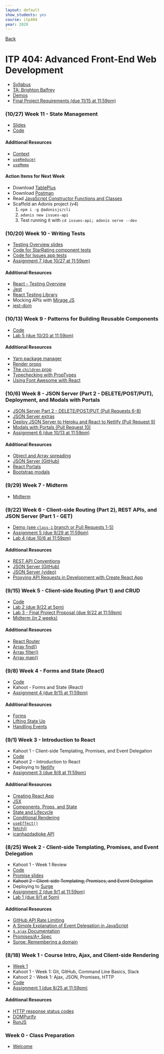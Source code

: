 ```yaml
---
layout: default
show_students: yes
course: itp404
year: 2020
---
```


[Back](/teaching)

# ITP 404: Advanced Front-End Web Development

- [Syllabus](https://web-app.usc.edu/soc/syllabus/20203/31835.pdf)
- [TA: Brighton Balfrey](balfrey@usc.edu)
- [Demos](https://github.com/ITP-404-Fall-2020-Demos)
- [Final Project Requirements (due 11/15 at 11:59pm)](/teaching/2020/final-projects/itp404)

<!--

#### (11/3) Week 13 - Building an API in Node.js (Part 2)

- [Code (Pull Requests 7-9)](https://github.com/ITP-404-Fall-2020-Demos/issues-api)

#### (11/3) Week 12 - Building an API in Node.js (Part 1)

- [Code (Pull Requests 1-6)](https://github.com/ITP-404-Fall-2020-Demos/issues-api)

#### Additional Resources

- [Adonis](https://adonisjs.com/)

-->

### (10/27) Week 11 - State Management

- [Slides](https://docs.google.com/presentation/d/1LOqABgA5jYwzvEagH5vga8suLqN8yKN76OlZuo4daKA/edit?usp=sharing)
- [Code](https://github.com/ITP-404-Fall-2020-Demos/week6/pulls?q=is%3Apr+is%3Aopen+label%3A%22state+management%22)

#### Additional Resources

- [Context](https://reactjs.org/docs/context.html)
- [`useReducer`](https://reactjs.org/docs/hooks-reference.html#usereducer)
- [`useMemo`](https://reactjs.org/docs/hooks-reference.html#usememo)

#### Action Items for Next Week

- Download [TablePlus](https://tableplus.com/)
- Download [Postman](https://www.postman.com/downloads/)
- Read [JavaScript Constructor Functions and Classes](/tutorials/javascript-constructor-functions-and-classes)
- Scaffold an Adonis project (v4)
  1. `npm i -g @adonisjs/cli`
  2. `adonis new issues-api`
  3. Test running it with `cd issues-api; adonis serve --dev`

### (10/20) Week 10 - Writing Tests

- [Testing Overview slides](https://docs.google.com/presentation/d/1c8JGfaobPSWdMeBO_aONztfxhLBznrOjmSmRB9c6gcg/edit?usp=sharing)
- [Code for StarRating component tests](https://github.com/ITP-404-Fall-2020-Demos/week9/pull/7/files)
- [Code for Issues app tests](https://github.com/ITP-404-Fall-2020-Demos/week6/pull/11/files)
- [Assignment 7 (due 10/27 at 11:59pm)](/teaching/2020/assignments/itp404/assignment-7)

#### Additional Resources

- [React - Testing Overview](https://reactjs.org/docs/testing.html)
- [Jest](https://jestjs.io/docs/en/getting-started)
- [React Testing Library](https://testing-library.com/react)
- Mocking APIs with [Mirage JS](https://miragejs.com/)
- [jest-dom](https://github.com/testing-library/jest-dom)

### (10/13) Week 9 - Patterns for Building Reusable Components

- [Code](https://github.com/ITP-404-Fall-2020-Demos/week9)
- [Lab 5 (due 10/20 at 11:59pm)](/teaching/2020/labs/build-a-reusable-component)

#### Additional Resources

- [Yarn package manager](https://yarnpkg.com/)
- [Render props](https://reactjs.org/docs/render-props.html)
- [The `children` prop](https://reactjs.org/docs/composition-vs-inheritance.html)
- [Typechecking with PropTypes](https://reactjs.org/docs/typechecking-with-proptypes.html)
- [Using Font Awesome with React](https://fontawesome.com/how-to-use/on-the-web/using-with/react)

### (10/6) Week 8 - JSON Server (Part 2 - DELETE/POST/PUT), Deployment, and Modals with Portals

- [JSON Server Part 2 - DELETE/POST/PUT (Pull Requests 6-8)](https://github.com/ITP-404-Fall-2020-Demos/week6)
- [JSON Server extras](https://gist.github.com/skaterdav85/57b74a3e65710f78479c47d8970063c1)
- [Deploy JSON Server to Heroku and React to Netlify (Pull Request 9)](https://github.com/ITP-404-Fall-2020-Demos/week6/pull/9)
- [Modals with Portals (Pull Request 10)](https://github.com/ITP-404-Fall-2020-Demos/week6)
- [Assignment 6 (due 10/13 at 11:59pm)](/teaching/2020/assignments/itp404/assignment-6)

#### Additional Resources

- [Object and Array spreading](https://javascript.info/rest-parameters-spread#get-a-new-copy-of-an-array-object)
- [JSON Server (GitHub)](https://github.com/typicode/json-server)
- [React Portals](https://reactjs.org/docs/portals.html)
- [Bootstrap modals](https://getbootstrap.com/docs/4.5/components/modal/)

### (9/29) Week 7 - Midterm

- [Midterm](/teaching/2020/midterms/itp404)

### (9/22) Week 6 - Client-side Routing (Part 2), REST APIs, and JSON Server (Part 1 - GET)

- [Demo (see `class-1` branch or Pull Requests 1-5)](https://github.com/ITP-404-Fall-2020-Demos/week6)
- [Assignment 5 (due 9/29 at 11:59pm)](/teaching/2020/assignments/itp404/assignment-5)
- [Lab 4 (due 10/6 at 11:59pm)](/teaching/2020/labs/design-a-rest-api)

#### Additional Resources

- [REST API Conventions](https://docs.google.com/presentation/d/1joQ6IWtTn39v3-mSCE4wOopkBkZ3an_SMtSzVR3NsdQ/edit#slide=id.g18398fd98d_0_198)
- [JSON Server (GitHub)](https://github.com/typicode/json-server)
- [JSON Server (video)](https://egghead.io/lessons/javascript-creating-demo-apis-with-json-server)
- [Proxying API Requests in Development with Create React App](https://create-react-app.dev/docs/proxying-api-requests-in-development/)

### (9/15) Week 5 - Client-side Routing (Part 1) and CRUD

- [Code](https://github.com/ITP-404-Fall-2020-Demos/week5)
- [Lab 2 (due 9/22 at 5pm)](/teaching/2020/labs/array-methods)
- [Lab 3 - Final Project Proposal (due 9/22 at 11:59pm)](/teaching/2020/labs/itp404-project-proposal)
- [Midterm (in 2 weeks)](/teaching/2020/midterms/itp404)

#### Additional Resources

- [React Router](https://reactrouter.com/web/guides/quick-start)
- [Array find()](https://www.w3schools.com/JSREF/jsref_find.asp)
- [Array filter()](https://www.w3schools.com/JSREF/jsref_filter.asp)
- [Array map()](https://www.w3schools.com/JSREF/jsref_map.asp)

### (9/8) Week 4 - Forms and State (React)

- [Code](https://github.com/ITP-404-Fall-2020-Demos/week4)
- Kahoot - Forms and State (React)
- [Assignment 4 (due 9/15 at 11:59pm)](/teaching/2020/assignments/itp404/assignment-4)

#### Additional Resources

- [Forms](https://reactjs.org/docs/forms.html)
- [Lifting State Up](https://reactjs.org/docs/lifting-state-up.html)
- [Handling Events](https://reactjs.org/docs/handling-events.html)

### (9/1) Week 3 - Introduction to React

- Kahoot 1 - Client-side Templating, Promises, and Event Delegation
- [Code](https://github.com/ITP-404-Fall-2020-Demos/week3)
- Kahoot 2 - Introduction to React
- Deploying to [Netlify](https://www.netlify.com/)
- [Assignment 3 (due 9/8 at 11:59pm)](/teaching/2020/assignments/itp404/assignment-3)

#### Additional Resources

- [Creating React App](https://reactjs.org/docs/create-a-new-react-app.html#create-react-app)
- [JSX](https://reactjs.org/docs/introducing-jsx.html)
- [Components, Props, and State](https://reactjs.org/docs/components-and-props.html)
- [State and Lifecycle](https://reactjs.org/docs/state-and-lifecycle.html)
- [Conditional Rendering](https://reactjs.org/docs/conditional-rendering.html)
- [`useEffect()`](https://reactjs.org/docs/hooks-effect.html)
- [fetch()](https://developer.mozilla.org/en-US/docs/Web/API/Fetch_API/Using_Fetch)
- [icanhazdadjoke API](https://icanhazdadjoke.com/api)

### (8/25) Week 2 - Client-side Templating, Promises, and Event Delegation

- Kahoot 1 - Week 1 Review
- [Code](https://github.com/ITP-404-Fall-2020-Demos/week2)
- [Promise slides](https://docs.google.com/presentation/d/11o5AdHIDX3_DBnh9QoDHSeNhb_PkMeLfLpa1-ly8vsg/edit?usp=sharing)
- ~~Kahoot 2 - Client-side Templating, Promises, and Event Delegation~~
- Deploying to [Surge](https://surge.sh/)
- [Assignment 2 (due 9/1 at 11:59pm)](/teaching/2020/assignments/itp404/assignment-2)
- [Lab 1 (due 9/1 at 5pm)](/teaching/2020/labs/web-components)

#### Additional Resources

- [GitHub API Rate Limiting](https://docs.github.com/en/rest/overview/resources-in-the-rest-api#rate-limiting)
- [A Simple Explanation of Event Delegation in JavaScript](https://dmitripavlutin.com/javascript-event-delegation/)
- [`$.ajax` Documentation](https://api.jquery.com/jquery.ajax/)
- [Promises/A+ Spec](https://promisesaplus.com/)
- [Surge: Remembering a domain](https://surge.sh/help/remembering-a-domain)

### (8/18) Week 1 - Course Intro, Ajax, and Client-side Rendering

- [Week 1](https://docs.google.com/presentation/d/1r-3XtJXG_Y9_grUYhEidIaCz0SOYWcAKugGrGrrc8Lo/edit?usp=sharing)
- Kahoot 1 - Week 1: Git, GitHub, Command Line Basics, Slack
- Kahoot 2 - Week 1: Ajax, JSON, Promises, HTTP
- [Code](https://github.com/ITP-404-Fall-2020-Demos/week1)
- [Assignment 1 (due 8/25 at 11:59pm)](/teaching/2020/assignments/itp404/assignment-1)

#### Additional Resources

- [HTTP response status codes](https://developer.mozilla.org/en-US/docs/Web/HTTP/Status)
- [DOMPurify](https://github.com/cure53/DOMPurify)
- [RunJS](https://runjs.dev/)

### Week 0 - Class Preparation

- [Welcome](/teaching/2020/welcome/itp404)
